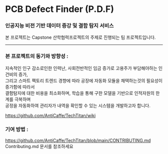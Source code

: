 # PCB Defect Finder (P.D.F)
### 인공지능 비전 기반 데이터 증강 및 결함 탐지 서비스
본 프로젝트는 Capstone 산학협력프로젝트의 주제로 진행되는 팀 프로젝트입니다.



***

### 본 프로젝트의 동기와 방향성 :
지속적인 인구 감소로인한 인력난, 사회전반적인 임금 증가로 고용주가 부담해야하는 인건비의 증가,<br/>
그리고 스마트 팩토리 트렌드 경향에 따라 공장에 자동화 모듈을 채택하는것의 필요성이 증가함에 따라서<br/>
결함탐지에 대한 비용을 최소화하며, 학습을 통해 구한 모델을 기반으로 인적자원의 한계를 극복하며<br/>
공정을 자동화하여 관리자가 내역을 확인할 수 있는 시스템을 개발하고자 합니다.<br/>

https://github.com/AntiCaffe/TechTitan/wiki



### 기여 방법 :
https://github.com/AntiCaffe/TechTitan/blob/main/CONTRIBUTING.md <br/>
Contributing.md 문서를 참조하세요
